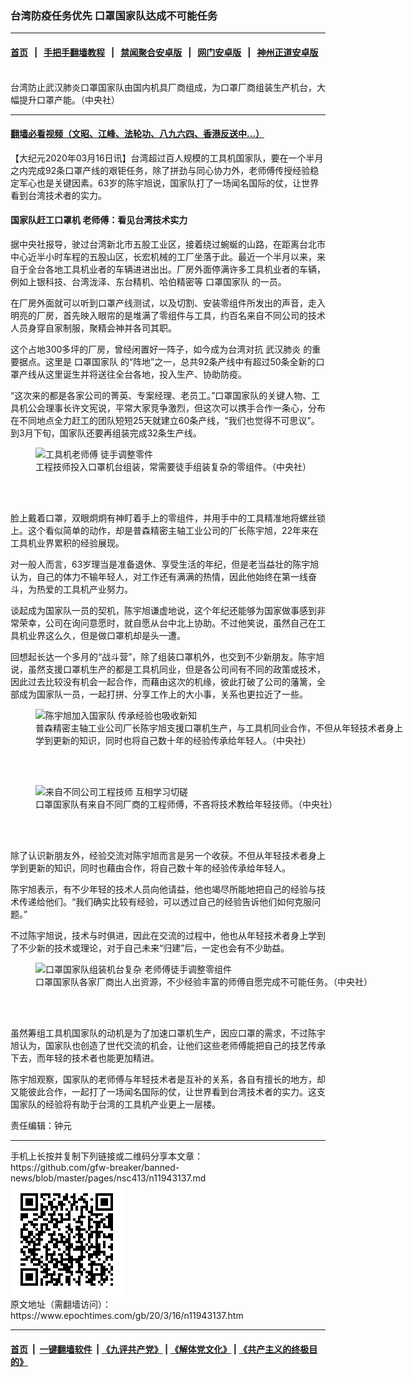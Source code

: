 ### 台湾防疫任务优先 口罩国家队达成不可能任务
------------------------

#### [首页](https://github.com/gfw-breaker/banned-news/blob/master/README.md) &nbsp;&nbsp;|&nbsp;&nbsp; [手把手翻墙教程](https://github.com/gfw-breaker/guides/wiki) &nbsp;&nbsp;|&nbsp;&nbsp; [禁闻聚合安卓版](https://github.com/gfw-breaker/bn-android) &nbsp;&nbsp;|&nbsp;&nbsp; [网门安卓版](https://github.com/oGate2/oGate) &nbsp;&nbsp;|&nbsp;&nbsp; [神州正道安卓版](https://github.com/SzzdOgate/update) 



<div><img alt="" class="aligncenter wp-post-image" src="https://i.epochtimes.com/assets/uploads/2020/03/2003152218402378-600x400.jpg"/>
<div class="red16 caption">
 台湾防止武汉肺炎口罩国家队由国内机具厂商组成，为口罩厂商组装生产机台，大幅提升口罩产能。（中央社）
</div>
</div><hr/>

#### [翻墙必看视频（文昭、江峰、法轮功、八九六四、香港反送中...）](https://github.com/gfw-breaker/banned-news/blob/master/pages/link3.md)

<div><p>
 【大纪元2020年03月16日讯】台湾超过百人规模的工具机国家队，要在一个半月之内完成92条口罩产线的艰钜任务，除了拼劲与同心协力外，老师傅传授经验稳定军心也是关键因素。63岁的陈宇旭说，国家队打了一场闻名国际的仗，让世界看到台湾技术者的实力。
</p>
<h4>
 国家队赶工口罩机 老师傅：看见台湾技术实力
</h4>
<p>
 据中央社报导，驶过台湾新北市五股工业区，接着绕过蜿蜒的山路，在距离台北市中心近半小时车程的五股山区，长宏机械的工厂坐落于此。最近一个半月以来，来自于全台各地工具机业者的车辆进进出出。厂房外面停满许多工具机业者的车辆，例如上银科技、台湾泷泽、东台精机、哈伯精密等
 <ok href="https://www.epochtimes.com/gb/tag/%E5%8F%A3%E7%BD%A9%E5%9B%BD%E5%AE%B6%E9%98%9F.html">
  口罩国家队
 </ok>
 的一员。
</p>
<p>
 <center>
 </center>
 在厂房外面就可以听到口罩产线测试，以及切割、安装零组件所发出的声音，走入明亮的厂房，首先映入眼帘的是堆满了零组件与工具，约百名来自不同公司的技术人员身穿自家制服，聚精会神并各司其职。
</p>
<p>
 这个占地300多坪的厂房，曾经闲置好一阵子，如今成为台湾对抗
 <ok href="https://www.epochtimes.com/gb/tag/%E6%AD%A6%E6%B1%89%E8%82%BA%E7%82%8E.html">
  武汉肺炎
 </ok>
 的重要据点。这里是
 <ok href="https://www.epochtimes.com/gb/tag/%E5%8F%A3%E7%BD%A9%E5%9B%BD%E5%AE%B6%E9%98%9F.html">
  口罩国家队
 </ok>
 的“阵地”之一，总共92条产线中有超过50条全新的口罩产线从这里诞生并将送往全台各地，投入生产、协助防疫。
</p>
<p>
 “这次来的都是各家公司的菁英、专案经理、老员工。”口罩国家队的关键人物、工具机公会理事长许文宪说，平常大家竞争激烈，但这次可以携手合作一条心，分布在不同地点全力赶工的团队短短25天就建立60条产线，“我们也觉得不可思议”。到3月下旬，国家队还要再组装完成32条生产线。
</p>
<figure class="wp-caption aligncenter" id="attachment_11943197" style="width: 600px">
 <ok href="http://i.epochtimes.com/assets/uploads/2020/03/2003152221542378.jpg">
  <img alt="工具机老师傅 徒手调整零件" class="size-large wp-image-11943197" src="http://i.epochtimes.com/assets/uploads/2020/03/2003152221542378-600x400.jpg" title="工具机老师傅 徒手调整零件"/>
 </ok>
 <br/><figcaption class="wp-caption-text">
  工程技师投入口罩机台组装，常需要徒手组装复杂的零组件。（中央社）
 </figcaption><br/>
</figure><br/>
<p>
 脸上戴着口罩，双眼炯炯有神盯着手上的零组件，并用手中的工具精准地将螺丝锁上。这个看似简单的动作，却是普森精密主轴工业公司的厂长陈宇旭，22年来在工具机业界累积的经验展现。
</p>
<p>
 对一般人而言，63岁理当是准备退休、享受生活的年纪，但是老当益壮的陈宇旭认为，自己的体力不输年轻人，对工作还有满满的热情，因此他始终在第一线奋斗，为热爱的工具机产业努力。
</p>
<p>
 谈起成为国家队一员的契机，陈宇旭谦虚地说，这个年纪还能够为国家做事感到非常荣幸，公司在询问意愿时，就自愿从台中北上协助。不过他笑说，虽然自己在工具机业界这么久，但是做口罩机却是头一遭。
</p>
<p>
 回想起长达一个多月的“战斗营”，除了组装口罩机外，也交到不少新朋友。陈宇旭说，虽然支援口罩机生产的都是工具机同业，但是各公司间有不同的政策或技术，因此过去比较没有机会一起合作，而藉由这次的机缘，彼此打破了公司的藩篱，全部成为国家队一员，一起打拼、分享工作上的大小事，关系也更拉近了一些。
</p>
<figure class="wp-caption aligncenter" id="attachment_11943199" style="width: 600px">
 <ok href="http://i.epochtimes.com/assets/uploads/2020/03/2003152222582378.jpg">
  <img alt="陈宇旭加入国家队 传承经验也吸收新知" class="size-large wp-image-11943199" src="http://i.epochtimes.com/assets/uploads/2020/03/2003152222582378-600x400.jpg" title="陈宇旭加入国家队 传承经验也吸收新知"/>
 </ok>
 <br/><figcaption class="wp-caption-text">
  普森精密主轴工业公司厂长陈宇旭支援口罩机生产，与工具机同业合作，不但从年轻技术者身上学到更新的知识，同时也将自己数十年的经验传承给年轻人。（中央社）
 </figcaption><br/>
</figure><br/>
<figure class="wp-caption aligncenter" id="attachment_11943200" style="width: 600px">
 <ok href="http://i.epochtimes.com/assets/uploads/2020/03/2003152223332378.jpg">
  <img alt="来自不同公司工程技师 互相学习切磋" class="size-large wp-image-11943200" src="http://i.epochtimes.com/assets/uploads/2020/03/2003152223332378-600x400.jpg" title="来自不同公司工程技师 互相学习切磋"/>
 </ok>
 <br/><figcaption class="wp-caption-text">
  口罩国家队有来自不同厂商的工程师傅，不吝将技术教给年轻技师。（中央社）
 </figcaption><br/>
</figure><br/>
<p>
 除了认识新朋友外，经验交流对陈宇旭而言是另一个收获。不但从年轻技术者身上学到更新的知识，同时也藉由合作，将自己数十年的经验传承给年轻人。
</p>
<p>
 陈宇旭表示，有不少年轻的技术人员向他请益，他也竭尽所能地把自己的经验与技术传递给他们。“我们确实比较有经验，可以透过自己的经验告诉他们如何克服问题。”
</p>
<p>
 不过陈宇旭说，技术与时俱进，因此在交流的过程中，他也从年轻技术者身上学到了不少新的技术或理论，对于自己未来“归建”后，一定也会有不少助益。
</p>
<figure class="wp-caption aligncenter" id="attachment_11943202" style="width: 600px">
 <ok href="http://i.epochtimes.com/assets/uploads/2020/03/2003152228002378.jpg">
  <img alt="口罩国家队组装机台复杂 老师傅徒手调整零组件" class="size-large wp-image-11943202" src="http://i.epochtimes.com/assets/uploads/2020/03/2003152228002378-600x400.jpg" title="口罩国家队组装机台复杂 老师傅徒手调整零组件"/>
 </ok>
 <br/><figcaption class="wp-caption-text">
  口罩国家队各家厂商出人出资源，不少经验丰富的师傅自愿完成不可能任务。（中央社）
 </figcaption><br/>
</figure><br/>
<p>
 虽然筹组工具机国家队的动机是为了加速口罩机生产，因应口罩的需求，不过陈宇旭认为，国家队也创造了世代交流的机会，让他们这些老师傅能把自己的技艺传承下去，而年轻的技术者也能更加精进。
</p>
<p>
 陈宇旭观察，国家队的老师傅与年轻技术者是互补的关系，各自有擅长的地方，却又能彼此合作，一起打了一场闻名国际的仗，让世界看到台湾技术者的实力。这支国家队的经验将有助于台湾的工具机产业更上一层楼。
</p>
<p>
 责任编辑：钟元
</p>
</div>
<hr/>
手机上长按并复制下列链接或二维码分享本文章：<br/>
https://github.com/gfw-breaker/banned-news/blob/master/pages/nsc413/n11943137.md <br/>
<a href='https://github.com/gfw-breaker/banned-news/blob/master/pages/nsc413/n11943137.md'><img src='https://github.com/gfw-breaker/banned-news/blob/master/pages/nsc413/n11943137.md.png'/></a> <br/>
原文地址（需翻墙访问）：https://www.epochtimes.com/gb/20/3/16/n11943137.htm


------------------------
#### [首页](https://github.com/gfw-breaker/banned-news/blob/master/README.md) &nbsp;|&nbsp; [一键翻墙软件](https://github.com/gfw-breaker/nogfw/blob/master/README.md) &nbsp;| [《九评共产党》](https://github.com/gfw-breaker/9ping.md/blob/master/README.md#九评之一评共产党是什么) | [《解体党文化》](https://github.com/gfw-breaker/jtdwh.md/blob/master/README.md) | [《共产主义的终极目的》](https://github.com/gfw-breaker/gczydzjmd.md/blob/master/README.md)


<img src='http://gfw-breaker.win/banned-news/pages/nsc413/n11943137.md' width='0px' height='0px'/>